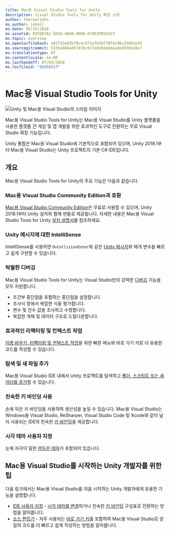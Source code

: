 ```yaml
---
title: Mac용 Visual Studio Tools for Unity
description: Visual Studio Tools for Unity 확장 소개
author: therealjohn
ms.author: johmil
ms.date: 05/25/2018
ms.assetid: 83FDD7A3-5D16-4B4B-9080-078E3FB5C623
ms.topic: overview
ms.openlocfilehash: a02733e03b70c4c971efb50770f4c96c25002e55
ms.sourcegitcommit: 5335a9864d5747bc917ed28d4ebeade3076b10e7
ms.translationtype: HT
ms.contentlocale: ko-KR
ms.lasthandoff: 07/03/2020
ms.locfileid: "85950317"
---
```

# <a name="visual-studio-for-mac-tools-for-unity"></a>Mac용 Visual Studio Tools for Unity

![Unity 및 Mac용 Visual Studio의 스타일 이미지](media/vsmac-tools-unity-image1.png)

Mac용 Visual Studio Tools for Unity는 Mac용 Visual Studio를 Unity 플랫폼을 사용한 플랫폼 간 게임 및 앱 개발을 위한 효과적인 도구로 전환하는 무료 Visual Studio 확장 기능입니다.

Unity 통합은 Mac용 Visual Studio에 기본적으로 포함되어 있으며, Unity 2018.1부터 Mac용 Visual Studio는 Unity 프로젝트의 기본 C# IDE입니다.

## <a name="overview"></a>개요

Mac용 Visual Studio Tools for Unity의 주요 기능은 다음과 같습니다.

### <a name="compatible-with-visual-studio-for-mac-community-edition"></a>Mac용 Visual Studio Community Edition과 호환

[Mac용 Visual Studio Community Edition](https://visualstudio.microsoft.com/)은 무료로 사용할 수 있으며, Unity 2018.1부터 Unity 설치와 함께 번들로 제공됩니다. 자세한 내용은 Mac용 Visual Studio Tools for Unity [설치 설명서](setup-vsmac-tools-unity.md)를 참조하세요.

### <a name="intellisense-for-unity-messages"></a>Unity 메시지에 대한 IntelliSense

IntelliSense를 사용하면 `OnCollisionEnter`와 같은 [Unity 메시지](using-vsmac-tools-unity.md#intellisense-for-unity-messages)와 매개 변수를 빠르고 쉽게 구현할 수 있습니다.

### <a name="superior-debugging"></a>탁월한 디버깅

Mac용 Visual Studio Tools for Unity는 Visual Studio만의 강력한 [디버깅](using-vsmac-tools-unity.md#unity-debugging) 기능을 모두 지원합니다.

* 조건부 중단점을 포함하는 중단점을 설정합니다.
* 조사식 창에서 복잡한 식을 평가합니다.
* 변수 및 인수 값을 조사하고 수정합니다.
* 복잡한 개체 및 데이터 구조로 드릴다운합니다.

### <a name="powerful-refactoring-and-context-actions"></a>효과적인 리팩터링 및 컨텍스트 작업

[이름 바꾸기, 리팩터링 및 컨텍스트 작업](refactoring.md)을 위한 빠른 메뉴와 바로 가기 키로 더 유용한 코드를 작성할 수 있습니다.

### <a name="browse-and-add-new-files"></a>탐색 및 새 파일 추가

Mac용 Visual Studio IDE 내에서 Unity 프로젝트를 탐색하고 [폴더, 스크립트 또는 셰이더를 추가](using-vsmac-tools-unity.md#adding-new-unity-files-and-folders)할 수 있습니다.

### <a name="use-familiar-key-bindings"></a>친숙한 키 바인딩 사용

손에 익은 키 바인딩을 사용하여 생산성을 높일 수 있습니다. Mac용 Visual Studio는 Windows용 Visual Studio, ReSharper, Visual Studio Code 및 Xcode와 같이 널리 사용되는 IDE의 친숙한 [키 바인딩](customizing-the-ide.md)을 제공합니다.

### <a name="customize-the-visual-theme"></a>시각 테마 사용자 지정

눈에 자극이 덜한 [어두운 테마](customizing-the-ide.md)가 포함되어 있습니다.

## <a name="tips-for-unity-developers-getting-started-with-visual-studio-for-mac"></a>Mac용 Visual Studio를 시작하는 Unity 개발자를 위한 팁

다음 링크에서는 Mac용 Visual Studio를 처음 시작하는 Unity 개발자에게 유용한 기능을 설명합니다.

* [IDE 사용자 지정](customizing-the-ide.md) - [시각 테마를 변경](customizing-the-ide.md#dark-theme)하거나 친숙한 [키 바인딩](customizing-the-ide.md#key-bindings) 구성표로 전환하는 방법을 알아봅니다.
* [소스 편집기](source-editor.md) - 자주 사용되는 [바로 가기 키](keyboard-shortcuts.md)를 포함하여 Mac용 Visual Studio로 양질의 코드를 더 빠르고 쉽게 작성하는 방법을 알아봅니다.
